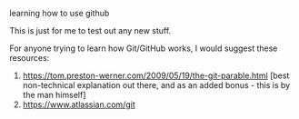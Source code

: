 learning how to use github

This is just for me to test out any new stuff.

For anyone trying to learn how Git/GitHub works, I would suggest these resources:
1. https://tom.preston-werner.com/2009/05/19/the-git-parable.html [best non-technical explanation out there, and as an added bonus - this is by the man himself]
2. https://www.atlassian.com/git